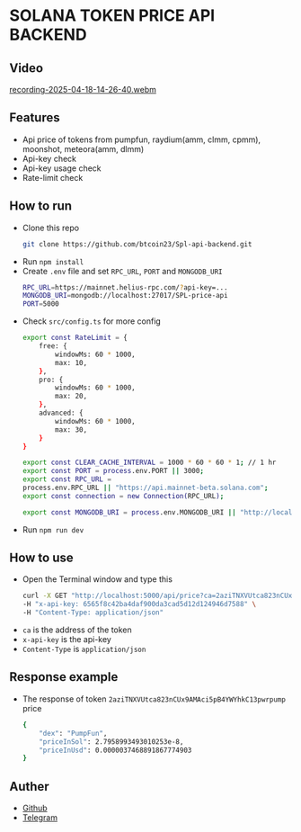 # SOLANA TOKEN PRICE API BACKEND

## Video
[recording-2025-04-18-14-26-40.webm](https://github.com/user-attachments/assets/3ffefff1-8199-49dc-b120-160dc97a4020)

## Features

- Api price of tokens from pumpfun, raydium(amm, clmm, cpmm), moonshot, meteora(amm, dlmm)
- Api-key check
- Api-key usage check
- Rate-limit check

## How to run
- Clone this repo 
    ``` bash
    git clone https://github.com/btcoin23/Spl-api-backend.git
    ```
- Run `npm install`
- Create `.env` file and set `RPC_URL`, `PORT` and `MONGODB_URI`
    ``` bash
    RPC_URL=https://mainnet.helius-rpc.com/?api-key=...
    MONGODB_URI=mongodb://localhost:27017/SPL-price-api
    PORT=5000
    ```
- Check `src/config.ts` for more config
    ``` bash
    export const RateLimit = {
        free: {
            windowMs: 60 * 1000,
            max: 10,
        },
        pro: {
            windowMs: 60 * 1000,
            max: 20,
        },
        advanced: {
            windowMs: 60 * 1000,
            max: 30,
        }
    }

    export const CLEAR_CACHE_INTERVAL = 1000 * 60 * 60 * 1; // 1 hr
    export const PORT = process.env.PORT || 3000;
    export const RPC_URL =
    process.env.RPC_URL || "https://api.mainnet-beta.solana.com";
    export const connection = new Connection(RPC_URL);

    export const MONGODB_URI = process.env.MONGODB_URI || "http://localhost:27017/SPL-price-api";
    ```
- Run `npm run dev`

## How to use
- Open the Terminal window and type this 
    ``` bash
    curl -X GET "http://localhost:5000/api/price?ca=2aziTNXVUtca823nCUx9AMAci5pB4YWYhkC13pwrpump" \
  -H "x-api-key: 6565f8c42ba4daf900da3cad5d12d124946d7588" \
  -H "Content-Type: application/json"
    ```
- `ca` is the address of the token
- `x-api-key` is the api-key
- `Content-Type` is `application/json`

## Response example
- The response of token `2aziTNXVUtca823nCUx9AMAci5pB4YWYhkC13pwrpump` price
    ``` bash
    {
        "dex": "PumpFun",
        "priceInSol": 2.7958993493010253e-8,
        "priceInUsd": 0.0000037468891867774903
    }
    ```

## Auther
- [Github](https://github.com/btcoin23)
- [Telegram](https://t.me/Btc0in23)
